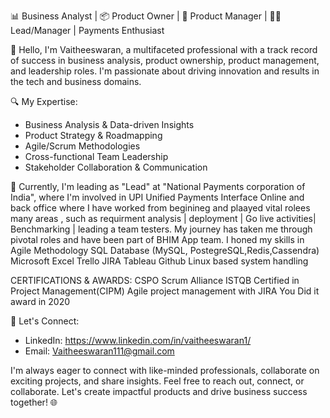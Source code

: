 📊 Business Analyst | 📦 Product Owner | 🚀 Product Manager | 👨‍💼 Lead/Manager | Payments Enthusiast 

👋 Hello, I'm Vaitheeswaran, a multifaceted professional with a track record of success in business analysis, product ownership, product management, and leadership roles. I'm passionate about driving innovation and results in the tech and business domains.

🔍 My Expertise:
- Business Analysis & Data-driven Insights
- Product Strategy & Roadmapping
- Agile/Scrum Methodologies
- Cross-functional Team Leadership
- Stakeholder Collaboration & Communication

💼 Currently, I'm leading as "Lead" at "National Payments corporation of India", where I'm involved in UPI Unified Payments Interface Online and back office where I have worked from beginineg and plaayed vital rolees many areas , such as requirment analysis | deployment | Go live activities| Benchmarking | leading a team testers. My journey has taken me through pivotal roles and have been part of BHIM App team. I honed my skills in 
Agile Methodology
SQL Database (MySQL,
PostegreSQL,Redis,Cassendra)
Microsoft Excel
Trello
JIRA
Tableau
Github
Linux based system handling

CERTIFICATIONS & AWARDS:
CSPO Scrum Alliance
ISTQB
Certified in Project
Management(CIPM)
Agile project management with
JIRA
You Did it award in 2020

🚀 Let's Connect:
- LinkedIn: https://www.linkedin.com/in/vaitheeswaran1/
- Email: Vaitheeswaran111@gmail.com

I'm always eager to connect with like-minded professionals, collaborate on exciting projects, and share insights. Feel free to reach out, connect, or collaborate. Let's create impactful products and drive business success together! 🌐

